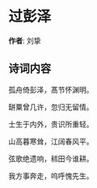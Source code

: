 # 过彭泽

**作者**: 刘挚

## 诗词内容

孤舟倚彭泽，髙节怀渊明。

缾粟曾几许，忽归无留情。

士生于内外，贵识所重轻。

山高暮寒耸，江阔春风平。

弦歌绝遗响，秫田今谁耕。

我方事奔走，呜呼愧先生。

